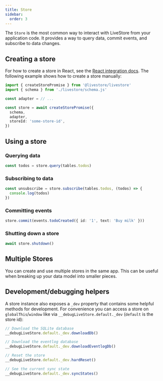 ```yaml
---
title: Store
sidebar:
  order: 3
---
```


The `Store` is the most common way to interact with LiveStore from your application code. It provides a way to query data, commit events, and subscribe to data changes.

## Creating a store

For how to create a store in React, see the [React integration docs](/docs/reference/framework-integrations/react-integration). The following example shows how to create a store manually:

```ts
import { createStorePromise } from '@livestore/livestore'
import { schema } from './livestore/schema.js'

const adapter = // ...

const store = await createStorePromise({
  schema,
  adapter,
  storeId: 'some-store-id',
})
```

## Using a store

### Querying data

```ts
const todos = store.query(tables.todos)
```

### Subscribing to data

```ts
const unsubscribe = store.subscribe(tables.todos, (todos) => {
  console.log(todos)
})
```

### Committing events

```ts
store.commit(events.todoCreated({ id: '1', text: 'Buy milk' }))
```

### Shutting down a store

```ts
await store.shutdown()
```

## Multiple Stores

You can create and use multiple stores in the same app. This can be useful when breaking up your data model into smaller pieces.

## Development/debugging helpers

A store instance also exposes a `_dev` property that contains some helpful methods for development. For convenience you can access a store on `globalThis`/`window` like via `__debugLiveStore.default._dev` (`default` is the store id):

```ts
// Download the SQLite database
__debugLiveStore.default._dev.downloadDb()

// Download the eventlog database
__debugLiveStore.default._dev.downloadEventlogDb()

// Reset the store
__debugLiveStore.default._dev.hardReset()

// See the current sync state
__debugLiveStore.default._dev.syncStates()
```   
